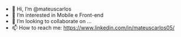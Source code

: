 - 👋 Hi, I’m @mateuscarlos
- 👀 I’m interested in Mobile e Front-end
- 💞️ I’m looking to collaborate on ...
- 📫 How to reach me: https://www.linkedin.com/in/mateuscarlos05/

<!---
mateuscarlos/mateuscarlos is a ✨ special ✨ repository because its `README.md` (this file) appears on your GitHub profile.
You can click the Preview link to take a look at your changes.
--->

